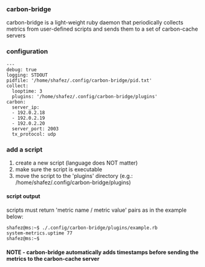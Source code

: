 ### carbon-bridge

carbon-bridge is a light-weight ruby daemon that periodically collects metrics from user-defined scripts and sends them to a set of carbon-cache servers

### configuration

```
---
debug: true
logging: STDOUT
pidfile: '/home/shafez/.config/carbon-bridge/pid.txt'
collect:
  looptime: 3
  plugins: '/home/shafez/.config/carbon-bridge/plugins'
carbon:
  server_ip: 
  - 192.0.2.18
  - 192.0.2.19
  - 192.0.2.20
  server_port: 2003
  tx_protocol: udp
```

### add a script

1. create a new script (language does NOT matter)
2. make sure the script is executable
3. move the script to the 'plugins' directory (e.g.: /home/shafez/.config/carbon-bridge/plugins)

#### script output

scripts must return 'metric name / metric value' pairs as in the example below:

```
shafez@ms:~$ ./.config/carbon-bridge/plugins/example.rb 
system-metrics.uptime 77
shafez@ms:~$
```

#### NOTE - carbon-bridge automatically adds timestamps before sending the metrics to the carbon-cache server
